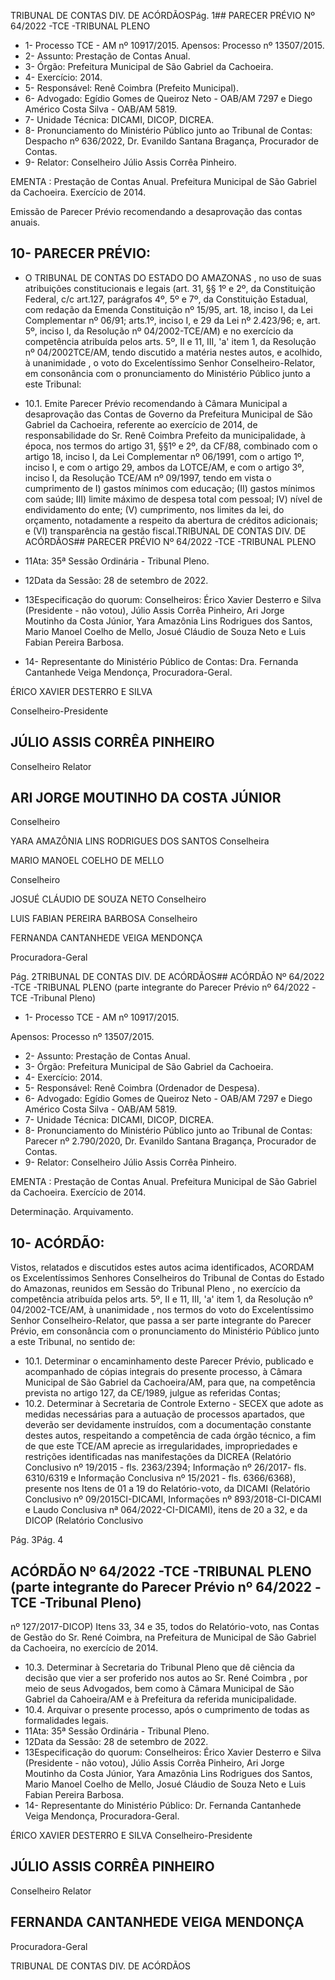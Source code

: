 TRIBUNAL DE CONTAS DIV. DE ACÓRDÃOSPág. 1## PARECER PRÉVIO Nº 64/2022 -TCE -TRIBUNAL PLENO

- 1- Processo TCE - AM nº 10917/2015. Apensos: Processo nº 13507/2015.
- 2- Assunto: Prestação de Contas Anual.
- 3- Órgão: Prefeitura Municipal de São Gabriel da Cachoeira.
- 4- Exercício: 2014.
- 5- Responsável: Renê Coimbra (Prefeito Municipal).
- 6- Advogado: Egídio Gomes de Queiroz Neto - OAB/AM 7297 e Diego Américo Costa Silva - OAB/AM 5819.
- 7- Unidade Técnica: DICAMI, DICOP, DICREA.
- 8- Pronunciamento do Ministério Público junto ao Tribunal de Contas: Despacho nº 636/2022, Dr. Evanildo Santana Bragança, Procurador de Contas.
- 9- Relator: Conselheiro Júlio Assis Corrêa Pinheiro.

EMENTA : Prestação  de  Contas  Anual.  Prefeitura Municipal de São Gabriel da Cachoeira. Exercício de 2014.

Emissão de Parecer Prévio recomendando a desaprovação das contas anuais.

## 10-  PARECER PRÉVIO:

- O  TRIBUNAL  DE  CONTAS  DO  ESTADO  DO  AMAZONAS ,  no  uso  de  suas atribuições constitucionais e legais (art. 31, §§ 1º e 2º, da Constituição Federal, c/c art.127, parágrafos 4º, 5º e 7º, da Constituição Estadual, com redação da Emenda Constituição nº 15/95,  art.  18,  inciso  I,  da  Lei  Complementar  nº  06/91;  arts.1º,  inciso  I,  e  29  da  Lei  nº 2.423/96;  e,  art.  5º,  inciso  I,  da  Resolução  nº  04/2002-TCE/AM)  e  no  exercício  da competência  atribuída  pelos  arts.  5º,  II  e  11,  III,  'a'  item  1,  da  Resolução  nº  04/2002TCE/AM, tendo discutido a matéria nestes autos, e acolhido, à unanimidade ,  o  voto do Excelentíssimo Senhor Conselheiro-Relator, em consonância com o pronunciamento do Ministério Público junto a este Tribunal:
- 10.1. Emite Parecer Prévio recomendando à Câmara Municipal a desaprovação das Contas de Governo da Prefeitura Municipal de São Gabriel da Cachoeira, referente ao exercício de 2014, de responsabilidade do Sr. Renê Coimbra Prefeito da municipalidade, à época,  nos termos do artigo 31, §§1º e 2º, da CF/88, combinado com o artigo 18, inciso I, da Lei Complementar nº 06/1991, com o artigo 1º, inciso I, e com o artigo 29, ambos da LOTCE/AM, e com o artigo 3º, inciso I, da Resolução TCE/AM nº  09/1997,  tendo  em  vista  o  cumprimento  de  I)  gastos  mínimos  com educação; (II) gastos mínimos com saúde; III) limite máximo de despesa total com pessoal; IV) nível de endividamento do ente; (V) cumprimento, nos limites da lei, do orçamento, notadamente a respeito da abertura de créditos adicionais; e (VI) transparência na gestão fiscal.TRIBUNAL DE CONTAS DIV. DE ACÓRDÃOS## PARECER PRÉVIO Nº 64/2022 -TCE -TRIBUNAL PLENO

- 11Ata: 35ª Sessão Ordinária - Tribunal Pleno.
- 12Data da Sessão: 28 de setembro de 2022.
- 13Especificação do quorum: Conselheiros: Érico Xavier Desterro e Silva (Presidente -  não  votou),  Júlio  Assis  Corrêa  Pinheiro,  Ari  Jorge  Moutinho  da  Costa  Júnior,  Yara Amazônia Lins Rodrigues dos Santos, Mario Manoel Coelho de Mello, Josué Cláudio de Souza Neto e Luis Fabian Pereira Barbosa.
- 14-  Representante do Ministério Público de Contas: Dra. Fernanda Cantanhede Veiga Mendonça, Procuradora-Geral.

ÉRICO XAVIER DESTERRO E SILVA

Conselheiro-Presidente

## JÚLIO ASSIS CORRÊA PINHEIRO

Conselheiro Relator

## ARI JORGE MOUTINHO DA COSTA JÚNIOR

Conselheiro

YARA AMAZÔNIA LINS RODRIGUES DOS SANTOS Conselheira

MARIO MANOEL COELHO DE MELLO

Conselheiro

JOSUÉ CLÁUDIO DE SOUZA NETO Conselheiro

LUIS FABIAN PEREIRA BARBOSA Conselheiro

FERNANDA CANTANHEDE VEIGA MENDONÇA

Procuradora-Geral

Pág. 2TRIBUNAL DE CONTAS DIV. DE ACÓRDÃOS## ACÓRDÃO Nº 64/2022 -TCE -TRIBUNAL PLENO (parte integrante do Parecer Prévio nº 64/2022 -TCE -Tribunal Pleno)

- 1- Processo TCE - AM nº 10917/2015.

Apensos: Processo nº 13507/2015.

- 2- Assunto: Prestação de Contas Anual.
- 3- Órgão: Prefeitura Municipal de São Gabriel da Cachoeira.
- 4- Exercício: 2014.
- 5- Responsável: Renê Coimbra (Ordenador de Despesa).
- 6- Advogado: Egídio Gomes de Queiroz Neto - OAB/AM 7297 e Diego Américo Costa Silva - OAB/AM 5819.
- 7- Unidade Técnica: DICAMI, DICOP, DICREA.
- 8- Pronunciamento  do  Ministério  Público  junto  ao  Tribunal  de  Contas: Parecer  nº 2.790/2020,  Dr. Evanildo Santana Bragança, Procurador de Contas.
- 9- Relator: Conselheiro Júlio Assis Corrêa Pinheiro.

EMENTA :  Prestação  de  Contas  Anual.    Prefeitura Municipal de São Gabriel da Cachoeira. Exercício de 2014.

Determinação. Arquivamento.

## 10-  ACÓRDÃO:

Vistos, relatados e discutidos estes autos acima identificados, ACORDAM os Excelentíssimos Senhores Conselheiros do Tribunal de Contas do Estado do Amazonas, reunidos em Sessão do Tribunal Pleno , no exercício da competência atribuída pelos arts. 5º, II e 11, III, 'a' item 1, da Resolução nº 04/2002-TCE/AM, à unanimidade , nos termos do voto do Excelentíssimo Senhor Conselheiro-Relator, que passa a ser parte integrante do Parecer Prévio, em consonância com o pronunciamento do Ministério Público junto a este Tribunal, no sentido de:

- 10.1. Determinar o encaminhamento deste Parecer Prévio, publicado e acompanhado  de  cópias  integrais  do  presente  processo,  à  Câmara Municipal de São Gabriel da Cachoeira/AM, para que, na competência prevista no artigo 127, da CE/1989, julgue as referidas Contas;
- 10.2. Determinar à Secretaria  de  Controle  Externo  -  SECEX  que  adote  as medidas  necessárias  para  a  autuação  de  processos  apartados,  que deverão  ser  devidamente  instruídos,  com  a  documentação  constante destes autos, respeitando a competência de cada órgão técnico, a fim de que este TCE/AM aprecie as irregularidades, impropriedades e restrições identificadas  nas  manifestações  da  DICREA  (Relatório  Conclusivo  nº 19/2015  -  fls.  2363/2394;  Informação  nº  26/2017-  fls.  6310/6319  e Informação Conclusiva nº 15/2021 - fls. 6366/6368), presente nos Itens de 01 a 19 do Relatório-voto, da DICAMI (Relatório Conclusivo nº 09/2015CI-DICAMI, Informações nº 893/2018-CI-DICAMI e Laudo Conclusiva nª 064/2022-CI-DICAMI), itens de 20 a 32, e da DICOP (Relatório Conclusivo

Pág. 3Pág. 4

## ACÓRDÃO Nº 64/2022 -TCE -TRIBUNAL PLENO (parte integrante do Parecer Prévio nº 64/2022 -TCE -Tribunal Pleno)

nº  127/2017-DICOP)  Itens  33,  34  e  35,  todos  do  Relatório-voto,  nas Contas de Gestão do Sr. René Coimbra, na Prefeitura de Municipal de São Gabriel da Cachoeira, no exercício de 2014.

- 10.3. Determinar à Secretaria  do  Tribunal  Pleno que dê ciência da decisão que vier a ser proferido nos autos ao Sr. René Coimbra ,  por meio de seus  Advogados,  bem  como  à  Câmara  Municipal  de  São  Gabriel  da Cahoeira/AM e à Prefeitura da referida municipalidade.
- 10.4. Arquivar o presente  processo, após  o  cumprimento  de  todas  as formalidades legais.
- 11Ata: 35ª Sessão Ordinária - Tribunal Pleno.
- 12Data da Sessão: 28 de setembro de 2022.
- 13Especificação do quorum: Conselheiros: Érico Xavier Desterro e Silva (Presidente -  não  votou),  Júlio  Assis  Corrêa  Pinheiro,  Ari  Jorge  Moutinho  da  Costa  Júnior,  Yara Amazônia Lins Rodrigues dos Santos, Mario Manoel Coelho de Mello, Josué Cláudio de Souza Neto e Luis Fabian Pereira Barbosa.
- 14-  Representante do Ministério Público: Dr. Fernanda Cantanhede Veiga Mendonça, Procuradora-Geral.

ÉRICO XAVIER DESTERRO E SILVA Conselheiro-Presidente

## JÚLIO ASSIS CORRÊA PINHEIRO

Conselheiro Relator

## FERNANDA CANTANHEDE VEIGA MENDONÇA

Procuradora-Geral

TRIBUNAL DE CONTAS DIV. DE ACÓRDÃOS